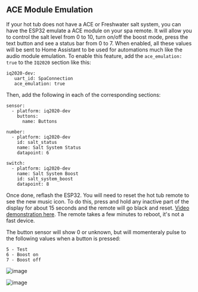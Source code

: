 ## ACE Module Emulation

If your hot tub does not have a ACE or Freshwater salt system, you can have the ESP32 emulate a ACE module on your spa remote. It will allow you to control the salt level from 0 to 10, turn on/off the boost mode, press the text button and see a status bar from 0 to 7. When enabled, all these values will be sent to Home Assistant to be used for automations much like the audio module emulation. To enable this feature, add the `ace_emulation: true` to the `IQ2020` section like this:

```
iq2020-dev:
   uart_id: SpaConnection
   ace_emulation: true
```

Then, add the following in each of the corresponding sections:

```
sensor:
  - platform: iq2020-dev
    buttons:
      name: Buttons

number:
  - platform: iq2020-dev
    id: salt_status
    name: Salt System Status
    datapoint: 6

switch:
  - platform: iq2020-dev
    name: Salt System Boost
    id: salt_system_boost
    datapoint: 8
```

Once done, reflash the ESP32. You will need to reset the hot tub remote to see the new music icon. To do this, press and hold any inactive part of the display for about 15 seconds and the remote will go black and reset. [Video demonstration here](https://youtu.be/od5SB6RIO1s?si=Db0cwpKzg9-m2b_o&t=14). The remote takes a few minutes to reboot, it's not a fast device.

The button sensor will show 0 or unknown, but will momenteraly pulse to the following values when a button is pressed:

```
5 - Test
6 - Boost on
7 - Boost off
```

![image](https://github.com/Ylianst/ESP-IQ2020/assets/1319013/34c13270-c80d-43e1-808c-b342e6a9cd72)



![image](https://github.com/Ylianst/ESP-IQ2020/assets/1319013/09665e9a-f9d7-43c2-b364-45ced6b1492d)
